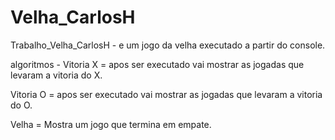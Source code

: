 # Velha_CarlosH

Trabalho_Velha_CarlosH - e um jogo da velha executado a partir do console.

algoritmos - Vitoria X = apos ser executado vai mostrar as jogadas que levaram a vitoria do X.

Vitoria O = apos ser executado vai mostrar as jogadas que levaram a vitoria do O.

Velha = Mostra um jogo que termina em empate.
